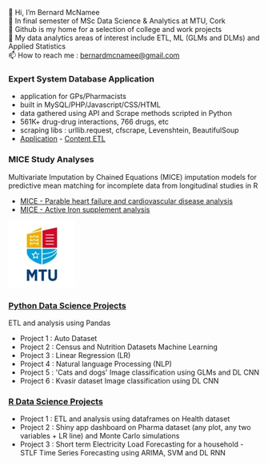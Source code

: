 👋 Hi, I’m Bernard McNamee<br>
🌱 In final semester of MSc Data Science & Analytics at MTU, Cork<br>
👀 Github is my home for a selection of college and work projects<br>
💞️ My data analytics areas of interest include ETL, ML (GLMs and DLMs) and Applied Statistics<br>
📫 How to reach me : <a href="mailto:bernardmcnamee@gmail.com">bernardmcnamee@gmail.com</a><br>




### Expert System Database Application
- application for GPs/Pharmacists
- built in MySQL/PHP/Javascript/CSS/HTML
- data gathered using API and Scrape methods scripted in Python
- 561K+ drug-drug interactions, 766 drugs, etc
- scraping libs : urllib.request, cfscrape, Levenshtein, BeautifulSoup
- [Application](https://github.com/bjmcnamee/Compass_App_Dev) - [Content ETL](https://github.com/bjmcnamee/Compass_Content_ETL)

### MICE Study Analyses
Multivariate Imputation by Chained Equations (MICE) imputation models for predictive mean matching for incomplete data from longitudinal studies in R
- [MICE - Parable heart failure and cardiovascular disease analysis](https://github.com/bjmcnamee/MICE_Parable)
- [MICE - Active Iron supplement analysis](https://github.com/bjmcnamee/MICE_IronSupplement)



![MTU Logo](/MTU_Logo.jpg)
### [Python Data Science Projects](https://github.com/bjmcnamee/MTU_Python_Projects)
ETL and analysis using Pandas
- Project 1 : Auto Dataset
- Project 2 : Census and Nutrition Datasets
Machine Learning
- Project 3 : Linear Regression (LR)
- Project 4 : Natural language Processing (NLP)
- Project 5 : 'Cats and dogs' Image classification using GLMs and DL CNN
- Project 6 : Kvasir dataset Image classification using DL CNN

### [R Data Science Projects](https://github.com/bjmcnamee/MTU_R_Projects)
- Project 1 : ETL and analysis using dataframes on Health dataset
- Project 2 : Shiny app dashboard on Pharma dataset (any plot, any two variables + LR line) and Monte Carlo simulations
- Project 3 : Short term Electricity Load Forecasting for a household - STLF Time Series Forecasting using ARIMA, SVM and DL RNN
